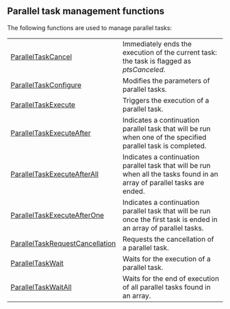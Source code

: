 


## Parallel task management functions
			



<a name="NOTE1"></a>
<a name="NOTE1_1"></a>
The following functions are used to manage parallel tasks: 



|   |   |
| --- | --- |
| [ParallelTaskCancel](../WDLang1/1000021278.md) | Immediately ends the execution of the current task: the task is flagged as *ptsCanceled*. |
| [ParallelTaskConfigure](../WDLang1/1000021284.md) | Modifies the parameters of parallel tasks. |
| [ParallelTaskExecute](../WDLang1/1000021211.md) | Triggers the execution of a parallel task. |
| [ParallelTaskExecuteAfter](../WDLang1/1000021214.md) | Indicates a continuation parallel task that will be run when one of the specified parallel task is completed. |
| [ParallelTaskExecuteAfterAll](../WDLang1/1000021217.md) | Indicates a continuation parallel task that will be run when all the tasks found in an array of parallel tasks are ended. |
| [ParallelTaskExecuteAfterOne](../WDLang1/1000021216.md) | Indicates a continuation parallel task that will be run once the first task is ended in an array of parallel tasks. |
| [ParallelTaskRequestCancellation](../WDLang1/1000021213.md) | Requests the cancellation of a parallel task. |
| [ParallelTaskWait](../WDLang1/1000021212.md) | Waits for the execution of a parallel task. |
| [ParallelTaskWaitAll](../WDLang1/1000021297.md) | Waits for the end of execution of all parallel tasks found in an array. |






